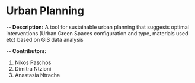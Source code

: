 # Urban Planning
--
**Description:** A tool for sustainable urban planning that suggests optimal interventions (Urban Green Spaces configuration and type, materials used etc) based on GIS data analysis

--
**Contributors:** 

1. Nikos Paschos
2. Dimitra Ntzioni
3. Anastasia Ntracha